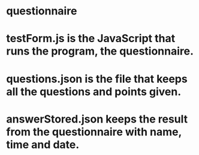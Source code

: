 # questionnaire
# testForm.js is the JavaScript that runs the program, the questionnaire.
# questions.json is the file that keeps all the questions and points given.
# answerStored.json keeps the result from the questionnaire with name, time and date.